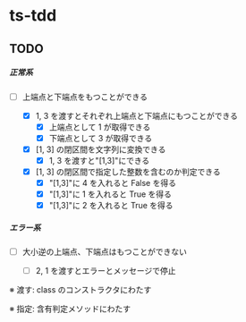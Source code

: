 # ts-tdd

## TODO

##### 正常系

- [ ] 上端点と下端点をもつことができる

  - [x] 1, 3 を渡すとそれぞれ上端点と下端点にもつことができる
    - [x] 上端点として 1 が取得できる
    - [x] 下端点として 3 が取得できる
  - [x] [1, 3] の閉区間を文字列に変換できる
    - [x] 1, 3 を渡すと"[1,3]"にできる
  - [x] [1, 3] の閉区間で指定した整数を含むのか判定できる
    - [x] "[1,3]"に 4 を入れると False を得る
    - [x] "[1,3]"に 1 を入れると True を得る
    - [x] "[1,3]"に 2 を入れると True を得る

##### エラー系

- [ ] 大小逆の上端点、下端点はもつことができない

  - [ ] 2, 1 を渡すとエラーとメッセージで停止

※ 渡す: class のコンストラクタにわたす

※ 指定: 含有判定メソッドにわたす
